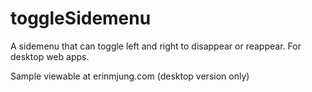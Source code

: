 # toggleSidemenu
A sidemenu that can toggle left and right to disappear or reappear. For desktop web apps.

Sample viewable at erinmjung.com (desktop version only)

